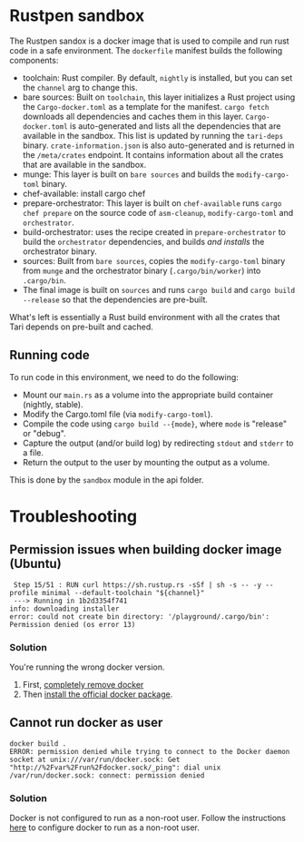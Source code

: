 # Rustpen sandbox

The Rustpen sandox is a docker image that is used to compile and run rust code in a safe environment.
The `dockerfile` manifest builds the following components:

* toolchain: Rust compiler. By default, `nightly` is installed, but you can set the `channel` arg to change this.
* bare sources: Built on `toolchain`, this layer initializes a Rust project using the `Cargo-docker.toml` as a 
  template for the manifest. `cargo fetch` downloads all dependencies and caches them in this layer. 
  `Cargo-docker.toml` is auto-generated and lists all the dependencies that are available in the sandbox. This list 
  is updated by running the `tari-deps` binary. `crate-information.json` is also auto-generated and is returned in 
  the `/meta/crates` endpoint. It contains information about all the crates that are available in the sandbox. 
* munge: This layer is built on `bare sources` and builds the `modify-cargo-toml` binary.
* chef-available: install cargo chef
* prepare-orchestrator: This layer is built on `chef-available` runs `cargo chef prepare` on the source code of 
  `asm-cleanup`, `modify-cargo-toml` and `orchestrator`.
* build-orchestrator: uses the recipe created in `prepare-orchestrator` to build the `orchestrator` dependencies, 
  and builds _and installs_ the orchestrator binary.
* sources: Built from `bare sources`, copies the `modify-cargo-toml` binary from `munge` and the orchestrator binary 
  (`.cargo/bin/worker`) into `.cargo/bin`.
* The final image is built on `sources` and runs `cargo build` and `cargo build --release` so that the dependencies 
  are pre-built. 

What's left is essentially a Rust build environment with all the crates that Tari depends on pre-built and cached.

## Running code

To run code in this environment, we need to do the following:
* Mount our `main.rs` as a volume into the appropriate build container (nightly, stable).
* Modify the Cargo.toml file (via `modify-cargo-toml`).
* Compile the code using `cargo build --{mode}`, where `mode` is "release" or "debug".
* Capture the output (and/or build log) by redirecting `stdout` and `stderr` to a file.
* Return the output to the user by mounting the output as a volume.

This is done by the `sandbox` module in the api folder. 

# Troubleshooting
                 
## Permission issues when building docker image (Ubuntu)
```
 Step 15/51 : RUN curl https://sh.rustup.rs -sSf | sh -s -- -y --profile minimal --default-toolchain "${channel}"
 ---> Running in 1b2d3354f741
info: downloading installer
error: could not create bin directory: '/playground/.cargo/bin': Permission denied (os error 13)
```

### Solution

You're running the wrong docker version.

1. First, [completely remove docker](https://www.golinuxcloud.com/ubuntu-uninstall-docker/)
2. Then [install the official docker package](https://docs.docker.com/engine/install/ubuntu/).

## Cannot run docker as user

```
docker build .
ERROR: permission denied while trying to connect to the Docker daemon socket at unix:///var/run/docker.sock: Get "http://%2Fvar%2Frun%2Fdocker.sock/_ping": dial unix /var/run/docker.sock: connect: permission denied
```

### Solution

Docker is not configured to run as a non-root user. 
Follow the instructions [here](https://docs.docker.com/engine/install/linux-postinstall/) to configure docker to run as a non-root user.
